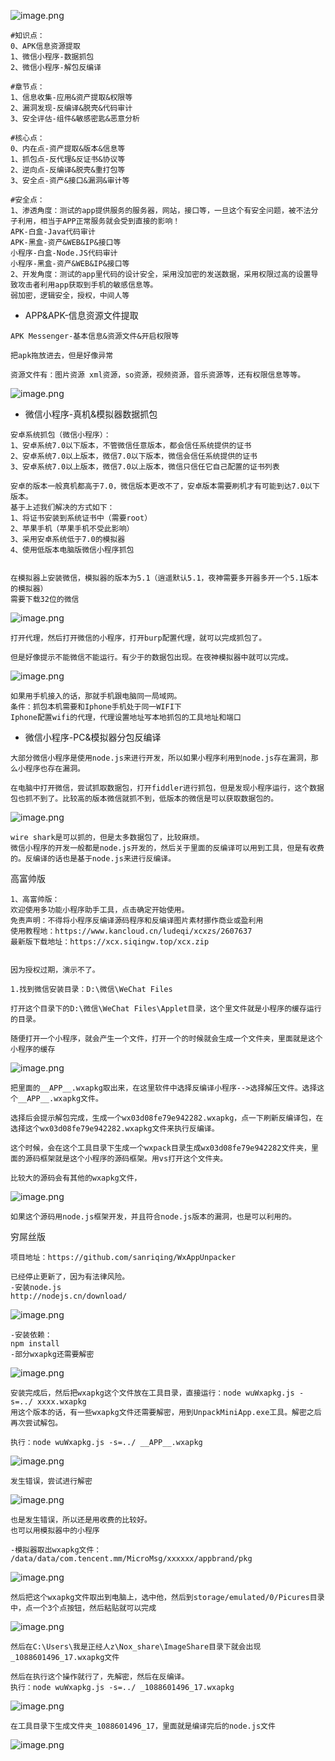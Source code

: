 ![image.png](https://img2023.cnblogs.com/blog/2504969/202309/2504969-20230913135842515-1744973441.png)

```plain
#知识点：
0、APK信息资源提取
1、微信小程序-数据抓包
2、微信小程序-解包反编译

#章节点：
1、信息收集-应用&资产提取&权限等
2、漏洞发现-反编译&脱壳&代码审计
3、安全评估-组件&敏感密匙&恶意分析

#核心点：
0、内在点-资产提取&版本&信息等
1、抓包点-反代理&反证书&协议等
2、逆向点-反编译&脱壳&重打包等
3、安全点-资产&接口&漏洞&审计等

#安全点：
1、渗透角度：测试的app提供服务的服务器，网站，接口等，一旦这个有安全问题，被不法分子利用，相当于APP正常服务就会受到直接的影响！
APK-白盒-Java代码审计
APK-黑盒-资产&WEB&IP&接口等
小程序-白盒-Node.JS代码审计
小程序-黑盒-资产&WEB&IP&接口等
2、开发角度：测试的app里代码的设计安全，采用没加密的发送数据，采用权限过高的设置导致攻击者利用app获取到手机的敏感信息等。
弱加密，逻辑安全，授权，中间人等
```

- APP&APK-信息资源文件提取

```plain
APK Messenger-基本信息&资源文件&开启权限等

把apk拖放进去，但是好像异常

资源文件有：图片资源 xml资源，so资源，视频资源，音乐资源等，还有权限信息等等。
```

![image.png](https://img2023.cnblogs.com/blog/2504969/202309/2504969-20230913135903763-1462294894.png)

- 微信小程序-真机&模拟器数据抓包

```plain
安卓系统抓包（微信小程序）：
1、安卓系统7.0以下版本，不管微信任意版本，都会信任系统提供的证书
2、安卓系统7.0以上版本，微信7.0以下版本，微信会信任系统提供的证书
3、安卓系统7.0以上版本，微信7.0以上版本，微信只信任它自己配置的证书列表

安卓的版本一般真机都高于7.0，微信版本更改不了，安卓版本需要刷机才有可能到达7.0以下版本。
基于上述我们解决的方式如下：
1、将证书安装到系统证书中（需要root）
2、苹果手机（苹果手机不受此影响）
3、采用安卓系统低于7.0的模拟器
4、使用低版本电脑版微信小程序抓包


在模拟器上安装微信，模拟器的版本为5.1（逍遥默认5.1，夜神需要多开器多开一个5.1版本的模拟器）
需要下载32位的微信
```

![image.png](https://img2023.cnblogs.com/blog/2504969/202309/2504969-20230913135904508-1068462685.png)

```plain
打开代理，然后打开微信的小程序，打开burp配置代理，就可以完成抓包了。

但是好像提示不能微信不能运行。有少于的数据包出现。在夜神模拟器中就可以完成。
```

![image.png](https://img2023.cnblogs.com/blog/2504969/202309/2504969-20230913135903537-912929398.png)

```plain
如果用手机接入的话，那就手机跟电脑同一局域网。
条件：抓包本机需要和Iphone手机处于同一WIFI下
Iphone配置wifi的代理，代理设置地址写本地抓包的工具地址和端口
```

- 微信小程序-PC&模拟器分包反编译

```plain
大部分微信小程序是使用node.js来进行开发，所以如果小程序利用到node.js存在漏洞，那么小程序也存在漏洞。

在电脑中打开微信，尝试抓取数据包，打开fiddler进行抓包，但是发现小程序运行，这个数据包也抓不到了。比较高的版本微信就抓不到，低版本的微信是可以获取数据包的。
```

![image.png](https://img2023.cnblogs.com/blog/2504969/202309/2504969-20230913135904428-1811222019.png)

```plain
wire shark是可以抓的，但是太多数据包了，比较麻烦。
微信小程序的开发一般都是node.js开发的，然后关于里面的反编译可以用到工具，但是有收费的。反编译的话也是基于node.js来进行反编译。
```

高富帅版

```plain
1、高富帅版：
欢迎使用多功能小程序助手工具，点击确定开始使用。
免责声明：不得将小程序反编译源码程序和反编译图片素材挪作商业或盈利用
使用教程地：https://www.kancloud.cn/ludeqi/xcxzs/2607637
最新版下载地址：https://xcx.siqingw.top/xcx.zip


因为授权过期，演示不了。

1.找到微信安装目录：D:\微信\WeChat Files

打开这个目录下的D:\微信\WeChat Files\Applet目录，这个里文件就是小程序的缓存运行的目录。

随便打开一个小程序，就会产生一个文件，打开一个的时候就会生成一个文件夹，里面就是这个小程序的缓存
```

![image.png](https://img2023.cnblogs.com/blog/2504969/202309/2504969-20230913135904286-113414516.png)

```plain
把里面的__APP__.wxapkg取出来，在这里软件中选择反编译小程序-->选择解压文件。选择这个__APP__.wxapkg文件。

选择后会提示解包完成，生成一个wx03d08fe79e942282.wxapkg，点一下刷新反编译包，在选择这个wx03d08fe79e942282.wxapkg文件来执行反编译。

这个时候，会在这个工具目录下生成一个wxpack目录生成wx03d08fe79e942282文件夹，里面的源码框架就是这个小程序的源码框架。用vs打开这个文件夹。

比较大的源码会有其他的wxapkg文件，
```

![image.png](https://img2023.cnblogs.com/blog/2504969/202309/2504969-20230913135903857-343994011.png)

```plain
如果这个源码用node.js框架开发，并且符合node.js版本的漏洞，也是可以利用的。
```

穷屌丝版

```plain
项目地址：https://github.com/sanriqing/WxAppUnpacker

已经停止更新了，因为有法律风险。
-安装node.js
http://nodejs.cn/download/
```

![image.png](https://img2023.cnblogs.com/blog/2504969/202309/2504969-20230913135903979-770212814.png)

```plain
-安装依赖：
npm install
-部分wxapkg还需要解密
```

![image.png](https://img2023.cnblogs.com/blog/2504969/202309/2504969-20230913135904567-2022478130.png)

```plain
安装完成后，然后把wxapkg这个文件放在工具目录，直接运行：node wuWxapkg.js -s=../ xxxx.wxapkg
用这个版本的话，有一些wxapkg文件还需要解密，用到UnpackMiniApp.exe工具。解密之后再次尝试解包。

执行：node wuWxapkg.js -s=../ __APP__.wxapkg
```

![image.png](https://img2023.cnblogs.com/blog/2504969/202309/2504969-20230913135904647-574982590.png)

```plain
发生错误，尝试进行解密
```

![image.png](https://img2023.cnblogs.com/blog/2504969/202309/2504969-20230913135904678-148695702.png)

```plain
也是发生错误，所以还是用收费的比较好。
也可以用模拟器中的小程序

-模拟器取出wxapkg文件：
/data/data/com.tencent.mm/MicroMsg/xxxxxx/appbrand/pkg
```

![image.png](https://img2023.cnblogs.com/blog/2504969/202309/2504969-20230913135904733-692947345.png)

```plain
然后把这个wxapkg文件取出到电脑上，选中他，然后到storage/emulated/0/Picures目录中，点一个3个点按钮，然后粘贴就可以完成
```

![image.png](https://img2023.cnblogs.com/blog/2504969/202309/2504969-20230913135904448-448537676.png)

```plain
然后在C:\Users\我是正经人z\Nox_share\ImageShare目录下就会出现_1088601496_17.wxapkg文件

然后在执行这个操作就行了，先解密，然后在反编译。
执行：node wuWxapkg.js -s=../ _1088601496_17.wxapkg
```

![image.png](https://img2023.cnblogs.com/blog/2504969/202309/2504969-20230913135904806-1478361456.png)

```plain
在工具目录下生成文件夹_1088601496_17，里面就是编译完后的node.js文件
```

![image.png](https://img2023.cnblogs.com/blog/2504969/202309/2504969-20230913135904511-2007974725.png)